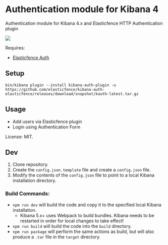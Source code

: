 Authentication module for Kibana 4
==================================
Authentication module for Kibana 4.x and Elasticfence HTTP Authentication plugin

<img src="https://cloud.githubusercontent.com/assets/1423657/18619991/c47b632e-7e09-11e6-9eff-7b8324ad04c6.png"/>

Requires:

* [Elasticfence Auth](https://github.com/elasticfence/elasticsearch-http-user-auth)


## Setup
```
bin/kibana plugin --install kibana-auth-plugin -u https://github.com/elasticfence/kibana-auth-elasticfence/releases/download/snapshot/kauth-latest.tar.gz
```

## Usage

* Add users via Elasticfence plugin
* Login using Authentication Form

License: MIT.

## Dev

1. Clone repository.
2. Create the `config.json.template` file and create a `config.json` file.
3. Modify the contents of the `config.json` file to point to a local Kibana installation directory.

### Build Commands:

- `npm run dev` will build the code and copy it to the specified local Kibana installation.
    - Kibana 5.x+ uses Webpack to build bundles.  Kibana needs to be restarted in order for local changes to take effect!
- `npm run build` will build the code into the `build` directory.
- `npm run package` will perform the same actions as build, but will also produce a `.tar` file in the `target` directory.
